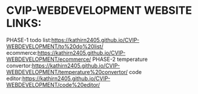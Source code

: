 # CVIP-WEBDEVELOPMENT WEBSITE LINKS:
PHASE-1
todo list:https://kathirn2405.github.io/CVIP-WEBDEVELOPMENT/to%20do%20list/
ecommerce:https://kathirn2405.github.io/CVIP-WEBDEVELOPMENT/ecommerce/
PHASE-2
temperature convertor:https://kathirn2405.github.io/CVIP-WEBDEVELOPMENT/temperature%20convertor/
code editor:https://kathirn2405.github.io/CVIP-WEBDEVELOPMENT/code%20editor/

